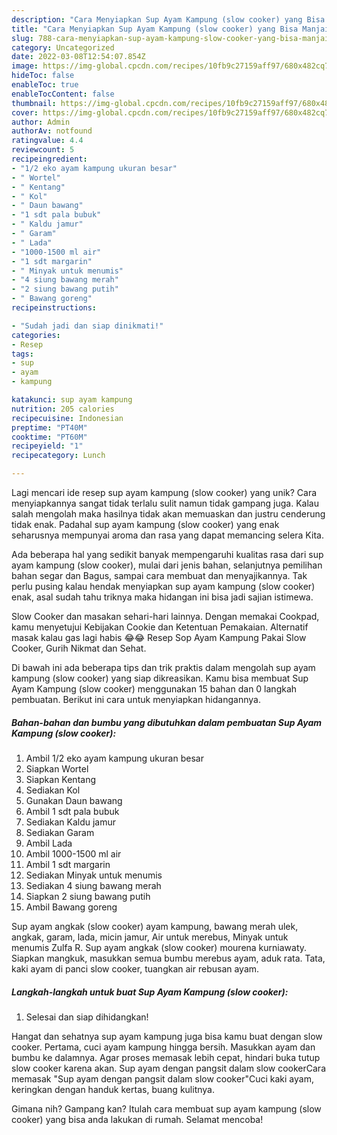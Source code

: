 ```yaml
---
description: "Cara Menyiapkan Sup Ayam Kampung (slow cooker) yang Bisa Manjain Lidah"
title: "Cara Menyiapkan Sup Ayam Kampung (slow cooker) yang Bisa Manjain Lidah"
slug: 788-cara-menyiapkan-sup-ayam-kampung-slow-cooker-yang-bisa-manjain-lidah
category: Uncategorized
date: 2022-03-08T12:54:07.854Z
image: https://img-global.cpcdn.com/recipes/10fb9c27159aff97/680x482cq70/sup-ayam-kampung-slow-cooker-foto-resep-utama.jpg
hideToc: false
enableToc: true
enableTocContent: false
thumbnail: https://img-global.cpcdn.com/recipes/10fb9c27159aff97/680x482cq70/sup-ayam-kampung-slow-cooker-foto-resep-utama.jpg
cover: https://img-global.cpcdn.com/recipes/10fb9c27159aff97/680x482cq70/sup-ayam-kampung-slow-cooker-foto-resep-utama.jpg
author: Admin
authorAv: notfound
ratingvalue: 4.4
reviewcount: 5
recipeingredient:
- "1/2 eko ayam kampung ukuran besar"
- " Wortel"
- " Kentang"
- " Kol"
- " Daun bawang"
- "1 sdt pala bubuk"
- " Kaldu jamur"
- " Garam"
- " Lada"
- "1000-1500 ml air"
- "1 sdt margarin"
- " Minyak untuk menumis"
- "4 siung bawang merah"
- "2 siung bawang putih"
- " Bawang goreng"
recipeinstructions:

- "Sudah jadi dan siap dinikmati!"
categories:
- Resep
tags:
- sup
- ayam
- kampung

katakunci: sup ayam kampung 
nutrition: 205 calories
recipecuisine: Indonesian
preptime: "PT40M"
cooktime: "PT60M"
recipeyield: "1"
recipecategory: Lunch

---
```





Lagi mencari ide resep sup ayam kampung (slow cooker) yang unik? Cara menyiapkannya sangat tidak terlalu sulit namun tidak gampang juga. Kalau salah mengolah maka hasilnya tidak akan memuaskan dan justru cenderung tidak enak. Padahal sup ayam kampung (slow cooker) yang enak seharusnya mempunyai aroma dan rasa yang dapat memancing selera Kita.





Ada beberapa hal yang sedikit banyak mempengaruhi kualitas rasa dari sup ayam kampung (slow cooker), mulai dari jenis bahan, selanjutnya pemilihan bahan segar dan Bagus, sampai cara membuat dan menyajikannya. Tak perlu pusing kalau hendak menyiapkan sup ayam kampung (slow cooker) enak,      asal sudah tahu triknya maka hidangan ini bisa jadi sajian istimewa.














Slow Cooker dan masakan sehari-hari lainnya. Dengan memakai Cookpad, kamu menyetujui Kebijakan Cookie dan Ketentuan Pemakaian. Alternatif masak kalau gas lagi habis 😂😂 Resep Sop Ayam Kampung Pakai Slow Cooker, Gurih Nikmat dan Sehat.






Di bawah ini ada beberapa tips dan trik praktis dalam mengolah sup ayam kampung (slow cooker) yang siap dikreasikan. Kamu bisa membuat Sup Ayam Kampung (slow cooker) menggunakan 15 bahan dan 0 langkah pembuatan. Berikut ini cara untuk menyiapkan hidangannya.

<!--inarticleads1-->

##### Bahan-bahan dan bumbu yang dibutuhkan dalam pembuatan Sup Ayam Kampung (slow cooker):

1. Ambil 1/2 eko ayam kampung ukuran besar
1. Siapkan  Wortel
1. Siapkan  Kentang
1. Sediakan  Kol
1. Gunakan  Daun bawang
1. Ambil 1 sdt pala bubuk
1. Sediakan  Kaldu jamur
1. Sediakan  Garam
1. Ambil  Lada
1. Ambil 1000-1500 ml air
1. Ambil 1 sdt margarin
1. Sediakan  Minyak untuk menumis
1. Sediakan 4 siung bawang merah
1. Siapkan 2 siung bawang putih
1. Ambil  Bawang goreng


Sup ayam angkak (slow cooker) ayam kampung, bawang merah ulek, angkak, garam, lada, micin jamur, Air untuk merebus, Minyak untuk menumis Zulfa R. Sup ayam angkak (slow cooker) mourena kurniawaty. Siapkan mangkuk, masukkan semua bumbu merebus ayam, aduk rata. Tata, kaki ayam di panci slow cooker, tuangkan air rebusan ayam. 

<!--inarticleads2-->

##### Langkah-langkah untuk buat Sup Ayam Kampung (slow cooker):


1. Selesai dan siap dihidangkan!

Hangat dan sehatnya sup ayam kampung juga bisa kamu buat dengan slow cooker. Pertama, cuci ayam kampung hingga bersih. Masukkan ayam dan bumbu ke dalamnya. Agar proses memasak lebih cepat, hindari buka tutup slow cooker karena akan. Sup ayam dengan pangsit dalam slow cookerCara memasak &#34;Sup ayam dengan pangsit dalam slow cooker&#34;Cuci kaki ayam, keringkan dengan handuk kertas, buang kulitnya. 

Gimana nih? Gampang kan? Itulah cara membuat sup ayam kampung (slow cooker) yang bisa anda lakukan di rumah. Selamat mencoba!
